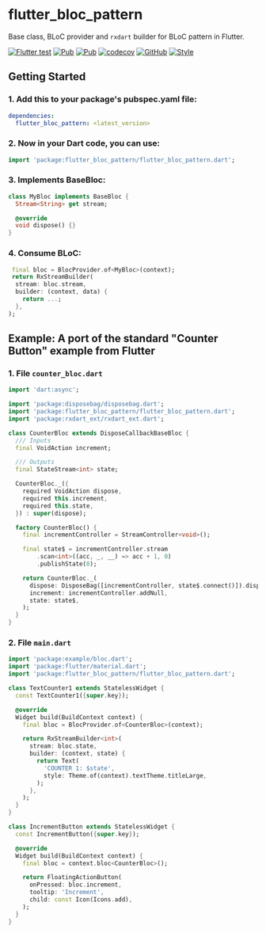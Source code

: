 # flutter_bloc_pattern

Base class, BLoC provider and `rxdart` builder for BLoC pattern in Flutter.

[![Flutter test](https://github.com/hoc081098/flutter_bloc_pattern/workflows/Flutter%20test/badge.svg)](https://github.com/hoc081098/flutter_bloc_pattern/actions)
[![Pub](https://img.shields.io/pub/v/flutter_bloc_pattern.svg)](https://pub.dev/packages/flutter_bloc_pattern)
[![Pub](https://img.shields.io/pub/v/flutter_bloc_pattern?include_prereleases)](https://pub.dev/packages/flutter_bloc_pattern)
[![codecov](https://codecov.io/gh/hoc081098/flutter_bloc_pattern/branch/master/graph/badge.svg?token=yhrC5lmOqu)](https://codecov.io/gh/hoc081098/flutter_bloc_pattern)
[![GitHub](https://img.shields.io/github/license/hoc081098/flutter_bloc_pattern?color=4EB1BA)](https://opensource.org/licenses/MIT)
[![Style](https://img.shields.io/badge/style-pedantic-40c4ff.svg)](https://github.com/dart-lang/pedantic)

## Getting Started

### 1. Add this to your package's pubspec.yaml file:

```yaml
dependencies:
  flutter_bloc_pattern: <latest_version>
```

### 2. Now in your Dart code, you can use:

```dart
import 'package:flutter_bloc_pattern/flutter_bloc_pattern.dart';
```

### 3. Implements BaseBloc:
```dart
class MyBloc implements BaseBloc {
  Stream<String> get stream;

  @override
  void dispose() {}
}
```

### 4. Consume BLoC:
```dart
 final bloc = BlocProvider.of<MyBloc>(context);
 return RxStreamBuilder(
  stream: bloc.stream,
  builder: (context, data) {
    return ...;
  },
);
```

## Example: A port of the standard "Counter Button" example from Flutter

### 1. File `counter_bloc.dart`

```dart
import 'dart:async';

import 'package:disposebag/disposebag.dart';
import 'package:flutter_bloc_pattern/flutter_bloc_pattern.dart';
import 'package:rxdart_ext/rxdart_ext.dart';

class CounterBloc extends DisposeCallbackBaseBloc {
  /// Inputs
  final VoidAction increment;

  /// Outputs
  final StateStream<int> state;

  CounterBloc._({
    required VoidAction dispose,
    required this.increment,
    required this.state,
  }) : super(dispose);

  factory CounterBloc() {
    final incrementController = StreamController<void>();

    final state$ = incrementController.stream
        .scan<int>((acc, _, __) => acc + 1, 0)
        .publishState(0);

    return CounterBloc._(
      dispose: DisposeBag([incrementController, state$.connect()]).dispose,
      increment: incrementController.addNull,
      state: state$,
    );
  }
}
```

### 2. File `main.dart`

```dart
import 'package:example/bloc.dart';
import 'package:flutter/material.dart';
import 'package:flutter_bloc_pattern/flutter_bloc_pattern.dart';

class TextCounter1 extends StatelessWidget {
  const TextCounter1({super.key});

  @override
  Widget build(BuildContext context) {
    final bloc = BlocProvider.of<CounterBloc>(context);

    return RxStreamBuilder<int>(
      stream: bloc.state,
      builder: (context, state) {
        return Text(
          'COUNTER 1: $state',
          style: Theme.of(context).textTheme.titleLarge,
        );
      },
    );
  }
}

class IncrementButton extends StatelessWidget {
  const IncrementButton({super.key});

  @override
  Widget build(BuildContext context) {
    final bloc = context.bloc<CounterBloc>();

    return FloatingActionButton(
      onPressed: bloc.increment,
      tooltip: 'Increment',
      child: const Icon(Icons.add),
    );
  }
}
```
